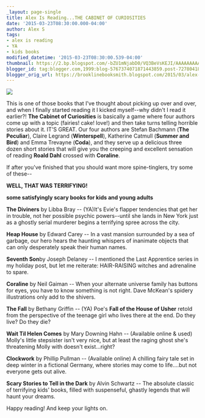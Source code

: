 ```yaml
---
_layout: page-single
title: Alex Is Reading...THE CABINET OF CURIOSITIES
date: '2015-03-23T08:30:00.000-04:00'
author: Alex S
tags:
- alex is reading
- YA
- kids books
modified_datetime: '2015-03-23T08:30:00.539-04:00'
thumbnail: https://2.bp.blogspot.com/-bZU1mNjabD0/VQ3BeVsKEJI/AAAAAAAAAGM/_p_I5dERGgk/s72-c/CabinetofCuriosities_finalcover_hi-res.jpg
blogger_id: tag:blogger.com,1999:blog-5767374071871443859.post-7278041841436550483
blogger_orig_url: https://brooklinebooksmith.blogspot.com/2015/03/alex-is-readingthe-cabinet-of.html
---
```

[![](https://2.bp.blogspot.com/-bZU1mNjabD0/VQ3BeVsKEJI/AAAAAAAAAGM/_p_I5dERGgk/s1600/CabinetofCuriosities_finalcover_hi-res.jpg)](https://2.bp.blogspot.com/-bZU1mNjabD0/VQ3BeVsKEJI/AAAAAAAAAGM/_p_I5dERGgk/s1600/CabinetofCuriosities_finalcover_hi-res.jpg)

This is one of those books that I've thought about picking up over and over, and when I finally started reading it I kicked myself--why didn't I read it earlier?! **The Cabinet of Curiosities** is basically a game where four authors come up with a topic (fairies! cake! love!) and then take turns telling horrible stories about it. IT'S GREAT. Our four authors are Stefan Bachmann (**The Peculiar**), Claire Legrand (**Winterspell**), Katherine Catmull (**Summer and Bird**) and Emma Trevayne (**Coda**), and they serve up a delicious three dozen short stories that will give you the creeping and excellent sensation of reading **Roald Dahl** crossed with **Coraline**.  

If after you've finished that you should want more spine-tinglers, try some of these--  

**WELL, THAT WAS TERRIFYING!**

**some satisfyingly scary books for kids and young adults**

**The Diviners** by Libba Bray -- (YA)It's Evie's flapper tendencies that get her in trouble, not her possible psychic powers--until she lands in New York just as a ghostly serial murderer begins a terrifying spree across the city.

**Heap House** by Edward Carey -- In a vast mansion surrounded by a sea of garbage, our hero hears the haunting whispers of inanimate objects that can only desperately speak their human names.

**Seventh Son**by Joseph Delaney -- I mentioned the Last Apprentice series in my holiday post, but let me reiterate: HAIR-RAISING witches and adrenaline to spare.

**Coraline** by Neil Gaiman -- When your alternate universe family has buttons for eyes, you have to know something is not right. Dave McKean's spidery illustrations only add to the shivers.

**The Fall** by Bethany Griffin -- (YA) Poe's **Fall of the House of Usher** retold from the perspective of the teenage girl who lives there at the end. Do they live? Do they die?

**Wait Til Helen Comes** by Mary Downing Hahn -- (Available online & used) Molly's little stepsister isn't very nice, but at least the raging ghost she's threatening Molly with doesn't exist...right?

**Clockwork** by Phillip Pullman -- (Available online) A chilling fairy tale set in deep winter in a fictional Germany, where stories may come to life....but not everyone gets out alive.

**Scary Stories to Tell in the Dark** by Alvin Schwartz -- The absolute classic of terrifying kids' books, filled with suspenseful, ghastly legends that will haunt your dreams.

Happy reading! And keep your lights on.